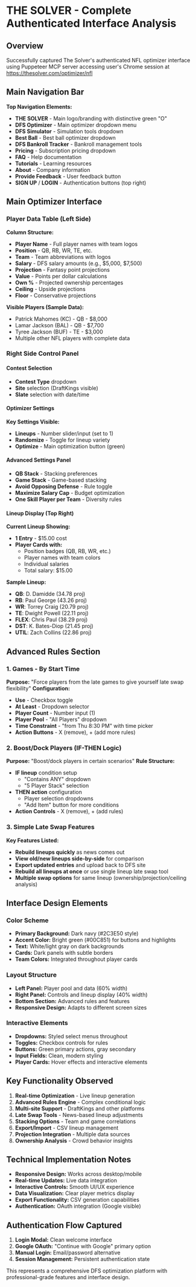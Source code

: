 # THE SOLVER - Complete Authenticated Interface Analysis

## Overview
Successfully captured The Solver's authenticated NFL optimizer interface using Puppeteer MCP server accessing user's Chrome session at https://thesolver.com/optimizer/nfl

## Main Navigation Bar
**Top Navigation Elements:**
- **THE SOLVER** - Main logo/branding with distinctive green "O"
- **DFS Optimizer** - Main optimizer dropdown menu
- **DFS Simulator** - Simulation tools dropdown
- **Best Ball** - Best ball optimizer dropdown
- **DFS Bankroll Tracker** - Bankroll management tools
- **Pricing** - Subscription pricing dropdown
- **FAQ** - Help documentation
- **Tutorials** - Learning resources
- **About** - Company information
- **Provide Feedback** - User feedback button
- **SIGN UP** / **LOGIN** - Authentication buttons (top right)

## Main Optimizer Interface

### Player Data Table (Left Side)
**Column Structure:**
- **Player Name** - Full player names with team logos
- **Position** - QB, RB, WR, TE, etc.
- **Team** - Team abbreviations with logos
- **Salary** - DFS salary amounts (e.g., $5,000, $7,500)
- **Projection** - Fantasy point projections
- **Value** - Points per dollar calculations
- **Own %** - Projected ownership percentages
- **Ceiling** - Upside projections
- **Floor** - Conservative projections

**Visible Players (Sample Data):**
- Patrick Mahomes (KC) - QB - $8,000
- Lamar Jackson (BAL) - QB - $7,700
- Tyree Jackson (BUF) - TE - $3,000
- Multiple other NFL players with complete data

### Right Side Control Panel

#### Contest Selection
- **Contest Type** dropdown
- **Site** selection (DraftKings visible)
- **Slate** selection with date/time

#### Optimizer Settings
**Key Settings Visible:**
- **Lineups** - Number slider/input (set to 1)
- **Randomize** - Toggle for lineup variety
- **Optimize** - Main optimization button (green)

#### Advanced Settings Panel
- **QB Stack** - Stacking preferences
- **Game Stack** - Game-based stacking
- **Avoid Opposing Defense** - Rule toggle
- **Maximize Salary Cap** - Budget optimization
- **One Skill Player per Team** - Diversity rules

#### Lineup Display (Top Right)
**Current Lineup Showing:**
- **1 Entry** - $15.00 cost
- **Player Cards with:**
  - Position badges (QB, RB, WR, etc.)
  - Player names with team colors
  - Individual salaries
  - Total salary: $15.00

**Sample Lineup:**
- **QB**: D. Damidde (34.78 proj)
- **RB**: Paul George (43.26 proj)
- **WR**: Torrey Craig (20.79 proj)
- **TE**: Dwight Powell (22.11 proj)
- **FLEX**: Chris Paul (38.29 proj)
- **DST**: K. Bates-Diop (21.45 proj)
- **UTIL**: Zach Collins (22.86 proj)

## Advanced Rules Section

### 1. Games - By Start Time
**Purpose:** "Force players from the late games to give yourself late swap flexibility"
**Configuration:**
- **Use** - Checkbox toggle
- **At Least** - Dropdown selector
- **Player Count** - Number input (1)
- **Player Pool** - "All Players" dropdown
- **Time Constraint** - "from Thu 8:30 PM" with time picker
- **Action Buttons** - X (remove), + (add more rules)

### 2. Boost/Dock Players (IF-THEN Logic)
**Purpose:** "Boost/dock players in certain scenarios"
**Rule Structure:**
- **IF lineup** condition setup
  - "Contains ANY" dropdown
  - "5 Player Stack" selection
- **THEN action** configuration
  - Player selection dropdowns
  - "Add Item" button for more conditions
- **Action Controls** - X (remove), + (add rules)

### 3. Simple Late Swap Features
**Key Features Listed:**
- **Rebuild lineups quickly** as news comes out
- **View old/new lineups side-by-side** for comparison
- **Export updated entries** and upload back to DFS site
- **Rebuild all lineups at once** or use single lineup late swap tool
- **Multiple swap options** for same lineup (ownership/projection/ceiling analysis)

## Interface Design Elements

### Color Scheme
- **Primary Background:** Dark navy (#2C3E50 style)
- **Accent Color:** Bright green (#00C851) for buttons and highlights
- **Text:** White/light gray on dark backgrounds
- **Cards:** Dark panels with subtle borders
- **Team Colors:** Integrated throughout player cards

### Layout Structure
- **Left Panel:** Player pool and data (60% width)
- **Right Panel:** Controls and lineup display (40% width)
- **Bottom Section:** Advanced rules and features
- **Responsive Design:** Adapts to different screen sizes

### Interactive Elements
- **Dropdowns:** Styled select menus throughout
- **Toggles:** Checkbox controls for rules
- **Buttons:** Green primary actions, gray secondary
- **Input Fields:** Clean, modern styling
- **Player Cards:** Hover effects and interactive elements

## Key Functionality Observed
1. **Real-time Optimization** - Live lineup generation
2. **Advanced Rules Engine** - Complex conditional logic
3. **Multi-site Support** - DraftKings and other platforms
4. **Late Swap Tools** - News-based lineup adjustments
5. **Stacking Options** - Team and game correlations
6. **Export/Import** - CSV lineup management
7. **Projection Integration** - Multiple data sources
8. **Ownership Analysis** - Crowd behavior insights

## Technical Implementation Notes
- **Responsive Design:** Works across desktop/mobile
- **Real-time Updates:** Live data integration
- **Interactive Controls:** Smooth UI/UX experience
- **Data Visualization:** Clear player metrics display
- **Export Functionality:** CSV generation capabilities
- **Authentication:** OAuth integration (Google visible)

## Authentication Flow Captured
1. **Login Modal:** Clean welcome interface
2. **Google OAuth:** "Continue with Google" primary option
3. **Manual Login:** Email/password alternative
4. **Session Management:** Persistent authentication state

This represents a comprehensive DFS optimization platform with professional-grade features and interface design.
